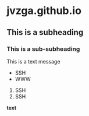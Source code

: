 # jvzga.github.io

## This is a subheading

### This is a sub-subheading

This is a text message

- SSH
- WWW
1. SSH
2. SSH

**text**
